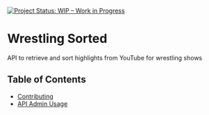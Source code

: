 [![Project Status: WIP – Work in Progress](https://img.shields.io/badge/Project%20Status-WIP-yellow.svg)](https://github.com/your-username/your-repo)

# Wrestling Sorted

API to retrieve and sort highlights from YouTube for wrestling shows

## Table of Contents

- [Contributing](wrestling_sorted/doc/contributing.md)
- [API Admin Usage](wrestling_sorted/doc/api-admin-features.md)